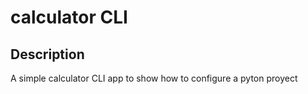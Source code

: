 # calculator CLI

## Description
A simple calculator CLI app to show how to configure a pyton proyect 